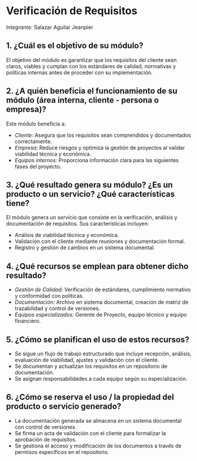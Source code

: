 # Verificación de Requisitos

*Integrante:* Salazar Aguilar Jeanpier

## 1. ¿Cuál es el objetivo de su módulo?
El objetivo del módulo es garantizar que los requisitos del cliente sean claros, viables y cumplan con los estándares de calidad, normativas y políticas internas antes de proceder con su implementación.

## 2. ¿A quién beneficia el funcionamiento de su módulo (área interna, cliente - persona o empresa)?
Este módulo beneficia a:
- *Cliente:* Asegura que los requisitos sean comprendidos y documentados correctamente.
- *Empresa:* Reduce riesgos y optimiza la gestión de proyectos al validar viabilidad técnica y económica.
- *Equipos internos:* Proporciona información clara para las siguientes fases del proyecto.

## 3. ¿Qué resultado genera su módulo? ¿Es un producto o un servicio? ¿Qué características tiene?
El módulo genera un *servicio* que consiste en la verificación, análisis y documentación de requisitos. Sus características incluyen:
- Análisis de viabilidad técnica y económica.
- Validación con el cliente mediante reuniones y documentación formal.
- Registro y gestión de cambios en un sistema documental.

## 4. ¿Qué recursos se emplean para obtener dicho resultado?
- *Gestión de Calidad:* Verificación de estándares, cumplimiento normativo y conformidad con políticas.
- *Documentación:* Archivo en sistema documental, creación de matriz de trazabilidad y control de versiones.
- *Equipos especializados:* Gerente de Proyecto, equipo técnico y equipo financiero.

## 5. ¿Cómo se planifican el uso de estos recursos?
- Se sigue un flujo de trabajo estructurado que incluye recepción, análisis, evaluación de viabilidad, ajustes y validación con el cliente.
- Se documentan y actualizan los requisitos en un repositorio de documentación.
- Se asignan responsabilidades a cada equipo según su especialización.

## 6. ¿Cómo se reserva el uso / la propiedad del producto o servicio generado?
- La documentación generada se almacena en un sistema documental con control de versiones.
- Se firma un acta de validación con el cliente para formalizar la aprobación de requisitos.
- Se gestiona el acceso y modificación de los documentos a través de permisos específicos en el repositorio.